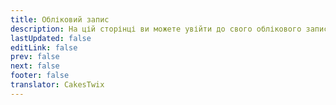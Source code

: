 ```yaml
---
title: Обліковий запис
description: На цій сторінці ви можете увійти до свого облікового запису Kotatsu Sync Service.
lastUpdated: false
editLink: false
prev: false
next: false
footer: false
translator: CakesTwix
---
```


